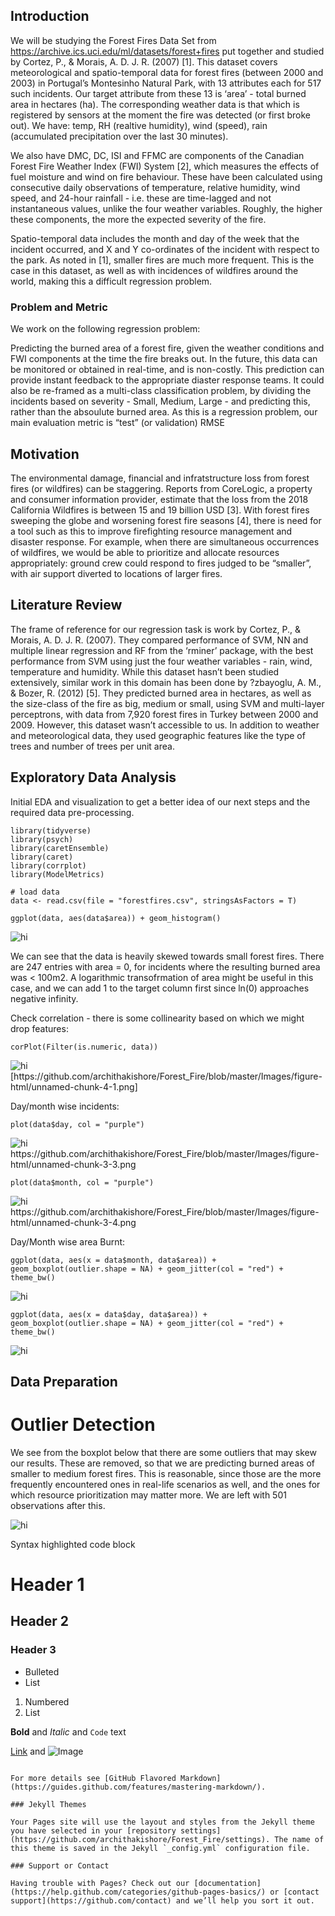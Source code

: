 ## Introduction

We will be studying the Forest Fires Data Set from https://archive.ics.uci.edu/ml/datasets/forest+fires put together and studied by Cortez, P., & Morais, A. D. J. R. (2007) [1]. This dataset covers meteorological and spatio-temporal data for forest fires (between 2000 and 2003) in Portugal’s Montesinho Natural Park, with 13 attributes each for 517 such incidents. Our target attribute from these 13 is ‘area’ - total burned area in hectares (ha). The corresponding weather data is that which is registered by sensors at the moment the fire was detected (or first broke out). We have: temp, RH (realtive humidity), wind (speed), rain (accumulated precipitation over the last 30 minutes).
 
We also have DMC, DC, ISI and FFMC are components of the Canadian Forest Fire Weather Index (FWI) System [2], which measures the effects of fuel moisture and wind on fire behaviour. These have been calculated using consecutive daily observations of temperature, relative humidity, wind speed, and 24-hour rainfall - i.e. these are time-lagged and not instantaneous values, unlike the four weather variables. Roughly, the higher these components, the more the expected severity of the fire.

Spatio-temporal data includes the month and day of the week that the incident occurred, and X and Y co-ordinates of the incident with respect to the park. As noted in [1], smaller fires are much more frequent. This is the case in this dataset, as well as with incidences of wildfires around the world, making this a difficult regression problem.

### Problem and Metric

We work on the following regression problem:

Predicting the burned area of a forest fire, given the weather conditions and FWI components at the time the fire breaks out.
In the future, this data can be monitored or obtained in real-time, and is non-costly.
This prediction can provide instant feedback to the appropriate diaster response teams.
It could also be re-framed as a multi-class classification problem, by dividing the incidents based on severity - Small, Medium, Large - and predicting this, rather than the absoulute burned area.
As this is a regression problem, our main evaluation metric is “test” (or validation) RMSE

## Motivation 

The environmental damage, financial and infratstructure loss from forest fires (or wildfires) can be staggering. Reports from CoreLogic, a property and consumer information provider, estimate that the loss from the 2018 California Wildfires is between 15 and 19 billion USD [3]. With forest fires sweeping the globe and worsening forest fire seasons [4], there is need for a tool such as this to improve firefighting resource management and disaster response. For example, when there are simultaneous occurrences of wildfires, we would be able to prioritize and allocate resources appropriately: ground crew could respond to fires judged to be “smaller”, with air support diverted to locations of larger fires.

## Literature Review

The frame of reference for our regression task is work by Cortez, P., & Morais, A. D. J. R. (2007). They compared performance of SVM, NN and multiple linear regression and RF from the ‘rminer’ package, with the best performance from SVM using just the four weather variables - rain, wind, temperature and humidity. While this dataset hasn’t been studied extensively, similar work in this domain has been done by ?zbayoglu, A. M., & Bozer, R. (2012) [5]. They predicted burned area in hectares, as well as the size-class of the fire as big, medium or small, using SVM and multi-layer perceptrons, with data from 7,920 forest fires in Turkey between 2000 and 2009. However, this dataset wasn’t accessible to us. In addition to weather and meteorological data, they used geographic features like the type of trees and number of trees per unit area.

## Exploratory Data Analysis

Initial EDA and visualization to get a better idea of our next steps and the required data pre-processing.

```
library(tidyverse)
library(psych)
library(caretEnsemble)
library(caret)
library(corrplot)
library(ModelMetrics)

# load data
data <- read.csv(file = "forestfires.csv", stringsAsFactors = T)
```
```
ggplot(data, aes(data$area)) + geom_histogram()
```
<img src="https://github.com/archithakishore/Forest_Fire/blob/master/Images/figure-html/unnamed-chunk-2-1.png" alt="hi" class="inline"/>
 
We can see that the data is heavily skewed towards small forest fires. There are 247 entries with area = 0, for incidents where the resulting burned area was < 100m2. A logarithmic transofrmation of area might be useful in this case, and we can add 1 to the target column first since ln(0) approaches negative infinity.

Check correlation - there is some collinearity based on which we might drop features:
```
corPlot(Filter(is.numeric, data))
```
<img src="images/Emoticons/cool.png" alt="hi" class="inline"/>
[https://github.com/archithakishore/Forest_Fire/blob/master/Images/figure-html/unnamed-chunk-4-1.png]

Day/month wise incidents:
```
plot(data$day, col = "purple")
```
<img src="images/Emoticons/cool.png" alt="hi" class="inline"/>
https://github.com/archithakishore/Forest_Fire/blob/master/Images/figure-html/unnamed-chunk-3-3.png

```
plot(data$month, col = "purple")
```
<img src="images/Emoticons/cool.png" alt="hi" class="inline"/>
https://github.com/archithakishore/Forest_Fire/blob/master/Images/figure-html/unnamed-chunk-3-4.png

Day/Month wise area Burnt:
```
ggplot(data, aes(x = data$month, data$area)) + geom_boxplot(outlier.shape = NA) + geom_jitter(col = "red") + theme_bw()
 ```
 <img src="https://github.com/archithakishore/Forest_Fire/blob/master/Images/figure-html/unnamed-chunk-3-5.png" alt="hi" class="inline"/>

```
ggplot(data, aes(x = data$day, data$area)) + geom_boxplot(outlier.shape = NA) + geom_jitter(col = "red") + theme_bw()
```
<img src="https://github.com/archithakishore/Forest_Fire/blob/master/Images/figure-html/unnamed-chunk-3-6.png" alt="hi" class="inline"/>

## Data Preparation
# Outlier Detection

We see from the boxplot below that there are some outliers that may skew our results. These are removed, so that we are predicting burned areas of smaller to medium forest fires. This is reasonable, since those are the more frequently encountered ones in real-life scenarios as well, and the ones for which resource prioritization may matter more. We are left with 501 observations after this.

<img src="https://github.com/archithakishore/Forest_Fire/blob/master/Images/figure-html/unnamed-chunk-6-1.png" alt="hi" class="inline"/>




Syntax highlighted code block


# Header 1
## Header 2
### Header 3

- Bulleted
- List

1. Numbered
2. List

**Bold** and _Italic_ and `Code` text

[Link](url) and ![Image](src)
```

For more details see [GitHub Flavored Markdown](https://guides.github.com/features/mastering-markdown/).

### Jekyll Themes

Your Pages site will use the layout and styles from the Jekyll theme you have selected in your [repository settings](https://github.com/archithakishore/Forest_Fire/settings). The name of this theme is saved in the Jekyll `_config.yml` configuration file.

### Support or Contact

Having trouble with Pages? Check out our [documentation](https://help.github.com/categories/github-pages-basics/) or [contact support](https://github.com/contact) and we’ll help you sort it out.
